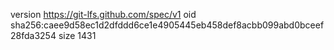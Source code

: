 version https://git-lfs.github.com/spec/v1
oid sha256:caee9d58ec1d2dfddd6ce1e4905445eb458def8acbb099abd0bceef28fda3254
size 1431
